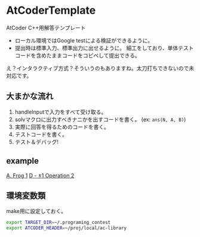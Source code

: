 # AtCoderTemplate

AtCoder C++用解答テンプレート

- ローカル環境ではGoogle testによる検証ができるように。
- 提出時は標準入力、標準出力に出せるように。
細工をしており、単体テストコードを含めたままコードをコピペして提出できる。

え？インタラクティブ方式？そういうのもありますね。太刀打ちできないので未対応です。

## 大まかな流れ

1. handleInputで入力をすべて受け取る。
2. solvマクロに出力すべきナニかを出すコードを書く。 (ex: `ans(N, A, B)`)
3. 実際に回答を得るためのコードを書く。
4. テストコードを書く。
5. テスト＆デバッグ!

## example 

[A. Frog 1](https://atcoder.jp/contests/dp/submissions/54679358)
[D - ±1 Operation 2](https://atcoder.jp/contests/abc255/submissions/54695859)

## 環境変数類

make用に設定しておく。
```bash
export TARGET_DIR=~/.programing_contest
export ATCODER_HEADER=~/proj/local/ac-library
```
